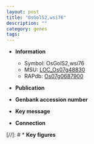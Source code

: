 ```yaml
---
layout: post
title: "OsGolS2,wsi76"
description: ""
category: genes
tags: 
---
```


* **Information**  
    + Symbol: OsGolS2,wsi76  
    + MSU: [LOC_Os07g48830](http://rice.uga.edu/cgi-bin/ORF_infopage.cgi?orf=LOC_Os07g48830)  
    + RAPdb: [Os07g0687900](http://rapdb.dna.affrc.go.jp/viewer/gbrowse_details/irgsp1?name=Os07g0687900)  

* **Publication**  

* **Genbank accession number**  

* **Key message**  

* **Connection**  

[//]: # * **Key figures**  


